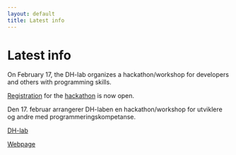 ```yaml
---
layout: default
title: Latest info
---
```

# Latest info

On February 17, the DH-lab organizes a hackathon/workshop for developers and others with programming skills.

[Registration](https://pameldinger.no/e/lmafth) for the [hackathon](https://www.nb.no/hva-skjer/dhlab-hackathon-apputvikling-i-python-og-r/) is now open.


Den 17. februar arrangerer DH-laben en hackathon/workshop for utviklere og andre med programmeringskompetanse.

[DH-lab](https://www.nb.no/dh-lab/digital-tekstanalyse/)

[Webpage](https://nationallibraryofnorway.github.io/Hackathon-spring-2023/)

